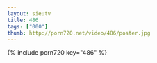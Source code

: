 ```yaml
--- 
layout: sieutv
title: 486
tags: ["000"]
thumb: http://porn720.net/video/486/poster.jpg
---
```

{% include porn720 key="486" %} 
